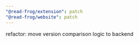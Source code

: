 ```yaml
---
"@read-frog/extension": patch
"@read-frog/website": patch
---
```


refactor: move version comparison logic to backend
